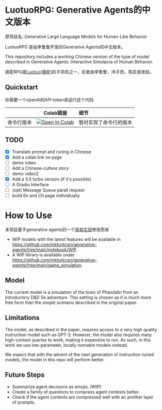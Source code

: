 # LuotuoRPG: Generative Agents的中文版本

原项目名: Generative Large Language Models for Human-Like Behavior

LuotuoRPG 是由李鲁鲁开发的Generative Agents的中文版本。

This repository includes a working Chinese version of the type of model described in Generative Agents: Interactive Simulacra of Human Behavior.

骆驼RPG是[Luotuo(骆驼)](https://github.com/LC1332/Luotuo-Chinese-LLM)的子项目之一，后者由李鲁鲁，冷子昂，陈启源发起。


## Quickstart

你需要一个openAI的API token来运行这个代码


|  | Colab链接 | 细节 |
| --- | --- | :--- |
| 命令行版本 | <a href="https://colab.research.google.com/github/LC1332/Chinese-generative-agents/blob/main/notebook/Chinese_generative_model_turbo.ipynb" target="_parent"><img src="https://colab.research.google.com/assets/colab-badge.svg" alt="Open In Colab"/></a> | 暂时实现了命令行的版本 |






## TODO

- [x] Translate prompt and runing in Chinese
- [x] Add a colab link on page
- [ ] demo video
- [ ] Add a Chinese-culture story
- [ ] demo video2
- [x] Add a 3.5 turbo version (if it's possible)
- [ ] A Gradio Interface
- [ ] (opt) Message Queue parall request
- [ ] build En and Ch page individiually

# How to Use

本项目基于generative agents的一个[简易实现](https://github.com/mkturkcan/generative-agents)修改而来



* WIP models with the latest features will be available in https://github.com/mkturkcan/generative-agents/tree/main/notebook/WIP.
* A WIP library is available under https://github.com/mkturkcan/generative-agents/tree/main/game_simulation.

## Model

The current model is a simulation of the town of Phandalin from an introductory D&D 5e adventure. This setting is chosen as it is much more free form than the simple scenario described in the original paper.

## Limitations

The model, as described in the paper, requires access to a very high quality instruction model such as GPT-3. However, the model also requires many high-context queries to work, making it expensive to run. As such, in this work we use low-parameter, locally runnable models instead. 

We expect that with the advent of the next generation of instruction-tuned models, the model in this repo will perform better.

## Future Steps

* Summarize agent decisions as emojis. (WIP)
* Create a family of questions to compress agent contexts better.
* Check if the agent contexts are compressed well with an another layer of prompts.